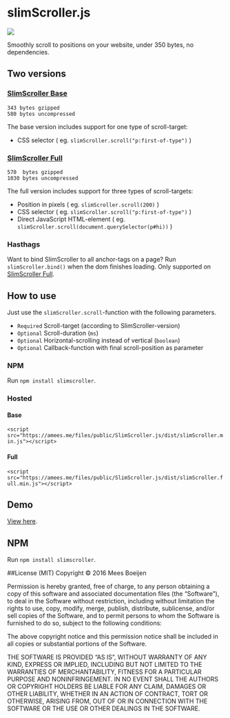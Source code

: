 # slimScroller.js
![](http://forthebadge.com/images/badges/built-with-love.svg)

Smoothly scroll to positions on your website, under 350 bytes, no dependencies.

## Two versions
### [SlimScroller Base](https://github.com/ameesme/SlimScroller.js/blob/master/dist/slimScroller.min.js)
    343 bytes gzipped
    580 bytes uncompressed

The base version includes support for one type of scroll-target:
- CSS selector ( eg. `slimScroller.scroll("p:first-of-type")` )

### [SlimScroller Full](https://github.com/ameesme/SlimScroller.js/blob/master/dist/slimScroller.full.min.js)
    570  bytes gzipped
    1030 bytes uncompressed
The full version includes support for three types of scroll-targets:
- Position in pixels ( eg. `slimScroller.scroll(200)` )
- CSS selector ( eg. `slimScroller.scroll("p:first-of-type")` )
- Direct JavaScript HTML-element ( eg. `slimScroller.scroll(document.querySelector(p#hi))` )

### Hasthags
Want to bind SlimScroller to all anchor-tags on a page? Run `slimScroller.bind()` when the dom finishes loading. Only supported on [SlimScroller Full](https://github.com/ameesme/SlimScroller.js/blob/master/dist/slimScroller.full.min.js).

## How to use
Just use the `slimScroller.scroll`-function with the following parameters.
- `Required` Scroll-target (according to SlimScroller-version)
- `Optional` Scroll-duration (`ms`)
- `Optional` Horizontal-scrolling instead of vertical (`boolean`)
- `Optional` Callback-function with final scroll-position as parameter

### NPM
Run `npm install slimscroller`.

### Hosted
#### Base
```<script src="https://amees.me/files/public/SlimScroller.js/dist/slimScroller.min.js"></script>```

#### Full
```<script src="https://amees.me/files/public/SlimScroller.js/dist/slimScroller.full.min.js"></script>```

## Demo
[View here](https://amees.me/files/public/SlimScroller.js/demo.html).

## NPM
Run `npm install slimscroller`.

##License (MIT)
Copyright © 2016 Mees Boeijen

Permission is hereby granted, free of charge, to any person obtaining a copy of this software and associated documentation files (the “Software”), to deal in the Software without restriction, including without limitation the rights to use, copy, modify, merge, publish, distribute, sublicense, and/or sell copies of the Software, and to permit persons to whom the Software is furnished to do so, subject to the following conditions:

The above copyright notice and this permission notice shall be included in all copies or substantial portions of the Software.

THE SOFTWARE IS PROVIDED “AS IS”, WITHOUT WARRANTY OF ANY KIND, EXPRESS OR IMPLIED, INCLUDING BUT NOT LIMITED TO THE WARRANTIES OF MERCHANTABILITY, FITNESS FOR A PARTICULAR PURPOSE AND NONINFRINGEMENT. IN NO EVENT SHALL THE AUTHORS OR COPYRIGHT HOLDERS BE LIABLE FOR ANY CLAIM, DAMAGES OR OTHER LIABILITY, WHETHER IN AN ACTION OF CONTRACT, TORT OR OTHERWISE, ARISING FROM, OUT OF OR IN CONNECTION WITH THE SOFTWARE OR THE USE OR OTHER DEALINGS IN THE SOFTWARE.
